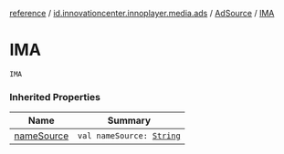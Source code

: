 [reference](../../index.md) / [id.innovationcenter.innoplayer.media.ads](../index.md) / [AdSource](index.md) / [IMA](./-i-m-a.md)

# IMA

`IMA`

### Inherited Properties

| Name | Summary |
|---|---|
| [nameSource](name-source.md) | `val nameSource: `[`String`](https://kotlinlang.org/api/latest/jvm/stdlib/kotlin/-string/index.html) |
